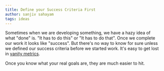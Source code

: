 ```yaml
---
title: Define your Success Criteria First
author: sanjiv sahayam
tags: ideas
---
```


Sometimes when we are developing something, we have a hazy idea of what "done" is. "It has to do this" or "It has to do that". Once we complete our work it looks like "success". But there's no way to know for sure unless we defined our success criteria before we started work. It's easy to get lost in [vanity metrics](http://techcrunch.com/2011/07/30/vanity-metrics/).

Once you know what your real goals are, they are much easier to hit.
